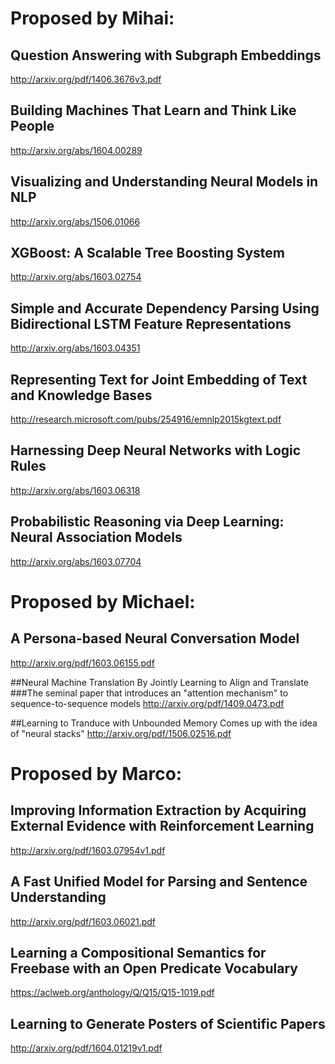 # Proposed by Mihai:

## Question Answering with Subgraph Embeddings
http://arxiv.org/pdf/1406.3676v3.pdf

## Building Machines That Learn and Think Like People
http://arxiv.org/abs/1604.00289

## Visualizing and Understanding Neural Models in NLP
http://arxiv.org/abs/1506.01066

## XGBoost: A Scalable Tree Boosting System
http://arxiv.org/abs/1603.02754

## Simple and Accurate Dependency Parsing Using Bidirectional LSTM Feature Representations
http://arxiv.org/abs/1603.04351

## Representing Text for Joint Embedding of Text and Knowledge Bases
http://research.microsoft.com/pubs/254916/emnlp2015kgtext.pdf

## Harnessing Deep Neural Networks with Logic Rules
http://arxiv.org/abs/1603.06318

## Probabilistic Reasoning via Deep Learning: Neural Association Models
http://arxiv.org/abs/1603.07704

# Proposed by Michael:

## A Persona-based Neural Conversation Model
http://arxiv.org/pdf/1603.06155.pdf

##Neural Machine Translation By Jointly Learning to Align and Translate
###The seminal paper that introduces an "attention mechanism" to sequence-to-sequence models
http://arxiv.org/pdf/1409.0473.pdf

##Learning to Tranduce with Unbounded Memory
Comes up with the idea of "neural stacks"
http://arxiv.org/pdf/1506.02516.pdf
# Proposed by Marco:

## Improving Information Extraction by Acquiring External Evidence with Reinforcement Learning
http://arxiv.org/pdf/1603.07954v1.pdf

## A Fast Unified Model for Parsing and Sentence Understanding
http://arxiv.org/pdf/1603.06021.pdf

## Learning a Compositional Semantics for Freebase with an Open Predicate Vocabulary
https://aclweb.org/anthology/Q/Q15/Q15-1019.pdf

## Learning to Generate Posters of Scientific Papers
http://arxiv.org/pdf/1604.01219v1.pdf
